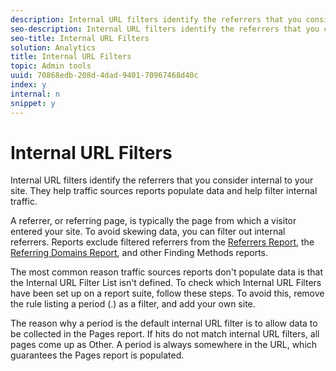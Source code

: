 ```yaml
---
description: Internal URL filters identify the referrers that you consider internal to your site. They help traffic sources reports populate data and help filter internal traffic.
seo-description: Internal URL filters identify the referrers that you consider internal to your site. They help traffic sources reports populate data and help filter internal traffic.
seo-title: Internal URL Filters
solution: Analytics
title: Internal URL Filters
topic: Admin tools
uuid: 70868edb-208d-4dad-9401-70967468d40c
index: y
internal: n
snippet: y
---
```


# Internal URL Filters

Internal URL filters identify the referrers that you consider internal to your site. They help traffic sources reports populate data and help filter internal traffic.

A referrer, or referring page, is typically the page from which a visitor entered your site. To avoid skewing data, you can filter out internal referrers. Reports exclude filtered referrers from the [Referrers Report](reports_referrers.md#concept_40CF9C2D10B94E82819BC65A232F05C3), the [Referring Domains Report](reports-referring-domains.md#concept_E3D0FEC81E1F4987B39CC467F19FFCFF), and other Finding Methods reports.

The most common reason traffic sources reports don't populate data is that the Internal URL Filter List isn't defined. To check which Internal URL Filters have been set up on a report suite, follow these steps. To avoid this, remove the rule listing a period (.) as a filter, and add your own site.

The reason why a period is the default internal URL filter is to allow data to be collected in the Pages report. If hits do not match internal URL filters, all pages come up as Other. A period is always somewhere in the URL, which guarantees the Pages report is populated. 
